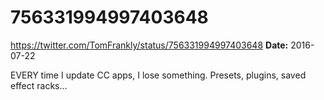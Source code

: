 # 756331994997403648
https://twitter.com/TomFrankly/status/756331994997403648
**Date:** 2016-07-22

EVERY time I update CC apps, I lose something. Presets, plugins, saved effect racks...
